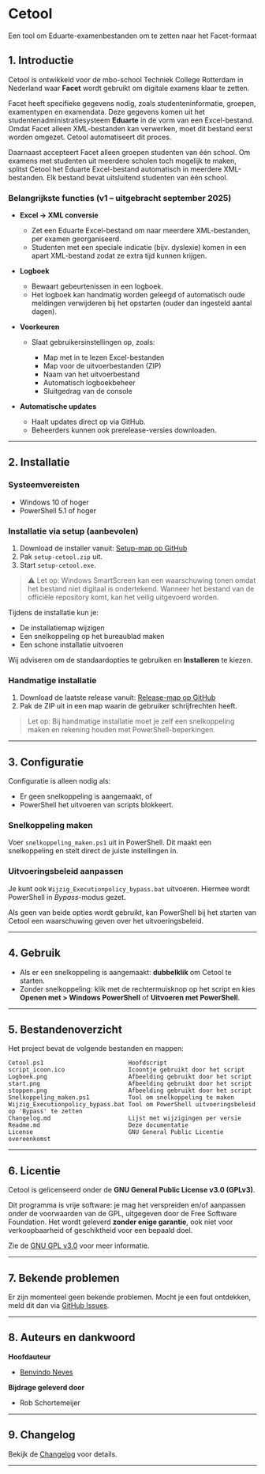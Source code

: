 # Cetool

Een tool om Eduarte-examenbestanden om te zetten naar het Facet-formaat

## 1. Introductie

Cetool is ontwikkeld voor de mbo-school Techniek College Rotterdam in Nederland waar **Facet** wordt gebruikt om digitale examens klaar te zetten.

Facet heeft specifieke gegevens nodig, zoals studenteninformatie, groepen, examentypen en examendata. Deze gegevens komen uit het studentenadministratiesysteem **Eduarte** in de vorm van een Excel-bestand. Omdat Facet alleen XML-bestanden kan verwerken, moet dit bestand eerst worden omgezet. Cetool automatiseert dit proces.

Daarnaast accepteert Facet alleen groepen studenten van één school. Om examens met studenten uit meerdere scholen toch mogelijk te maken, splitst Cetool het Eduarte Excel-bestand automatisch in meerdere XML-bestanden. Elk bestand bevat uitsluitend studenten van één school.

### Belangrijkste functies (v1 – uitgebracht september 2025)

* **Excel → XML conversie**

  * Zet een Eduarte Excel-bestand om naar meerdere XML-bestanden, per examen georganiseerd.
  * Studenten met een speciale indicatie (bijv. dyslexie) komen in een apart XML-bestand zodat ze extra tijd kunnen krijgen.

* **Logboek**

  * Bewaart gebeurtenissen in een logboek.
  * Het logboek kan handmatig worden geleegd of automatisch oude meldingen verwijderen bij het opstarten (ouder dan ingesteld aantal dagen).

* **Voorkeuren**

  * Slaat gebruikersinstellingen op, zoals:

    * Map met in te lezen Excel-bestanden
    * Map voor de uitvoerbestanden (ZIP)
    * Naam van het uitvoerbestand
    * Automatisch logboekbeheer
    * Sluitgedrag van de console

* **Automatische updates**

  * Haalt updates direct op via GitHub.
  * Beheerders kunnen ook prerelease-versies downloaden.

---

## 2. Installatie

### Systeemvereisten

* Windows 10 of hoger
* PowerShell 5.1 of hoger

### Installatie via setup (aanbevolen)

1. Download de installer vanuit:
   [Setup-map op GitHub](https://github.com/examencentrumtcr/cetool/tree/main/setup)
2. Pak `setup-cetool.zip` uit.
3. Start `setup-cetool.exe`.

> ⚠️ Let op: Windows SmartScreen kan een waarschuwing tonen omdat het bestand niet digitaal is ondertekend. Wanneer het bestand van de officiële repository komt, kan het veilig uitgevoerd worden.

Tijdens de installatie kun je:

* De installatiemap wijzigen
* Een snelkoppeling op het bureaublad maken
* Een schone installatie uitvoeren

Wij adviseren om de standaardopties te gebruiken en **Installeren** te kiezen.

### Handmatige installatie

1. Download de laatste release vanuit:
   [Release-map op GitHub](https://github.com/examencentrumtcr/cetool/tree/main/release)
2. Pak de ZIP uit in een map waarin de gebruiker schrijfrechten heeft.

> Let op: Bij handmatige installatie moet je zelf een snelkoppeling maken en rekening houden met PowerShell-beperkingen.

---

## 3. Configuratie

Configuratie is alleen nodig als:

* Er geen snelkoppeling is aangemaakt, of
* PowerShell het uitvoeren van scripts blokkeert.

### Snelkoppeling maken

Voer `snelkoppeling_maken.ps1` uit in PowerShell. Dit maakt een snelkoppeling en stelt direct de juiste instellingen in.

### Uitvoeringsbeleid aanpassen

Je kunt ook `Wijzig_Executionpolicy_bypass.bat` uitvoeren. Hiermee wordt PowerShell in *Bypass*-modus gezet.

Als geen van beide opties wordt gebruikt, kan PowerShell bij het starten van Cetool een waarschuwing geven over het uitvoeringsbeleid.

---

## 4. Gebruik

* Als er een snelkoppeling is aangemaakt: **dubbelklik** om Cetool te starten.
* Zonder snelkoppeling: klik met de rechtermuisknop op het script en kies **Openen met > Windows PowerShell** of **Uitvoeren met PowerShell**.

---

## 5. Bestandenoverzicht

Het project bevat de volgende bestanden en mappen:

```
Cetool.ps1                        Hoofdscript
script_icoon.ico                  Icoontje gebruikt door het script
Logboek.png                       Afbeelding gebruikt door het script
start.png                         Afbeelding gebruikt door het script
stoppen.png                       Afbeelding gebruikt door het script
Snelkoppeling_maken.ps1           Tool om snelkoppeling te maken
Wijzig_Executionpolicy_bypass.bat Tool om PowerShell uitvoeringsbeleid op 'Bypass' te zetten
Changelog.md                      Lijst met wijzigingen per versie
Readme.md                         Deze documentatie
License                           GNU General Public Licentie overeenkomst
```

---

## 6. Licentie

Cetool is gelicenseerd onder de **GNU General Public License v3.0 (GPLv3)**.

Dit programma is vrije software: je mag het verspreiden en/of aanpassen onder de voorwaarden van de GPL, uitgegeven door de Free Software Foundation.
Het wordt geleverd **zonder enige garantie**, ook niet voor verkoopbaarheid of geschiktheid voor een bepaald doel.

Zie de [GNU GPL v3.0](https://www.gnu.org/licenses/gpl-3.0.html) voor meer informatie.

---

## 7. Bekende problemen

Er zijn momenteel geen bekende problemen.
Mocht je een fout ontdekken, meld dit dan via [GitHub Issues](https://github.com/examencentrumtcr/cetool/issues).

---

## 8. Auteurs en dankwoord

**Hoofdauteur**

* [Benvindo Neves](https://neveshuis.nl/over-mij)

**Bijdrage geleverd door**

* Rob Schortemeijer

---

## 9. Changelog

Bekijk de [Changelog](https://github.com/examencentrumtcr/cetool/tree/main/CHANGELOG.md) voor details.

---
